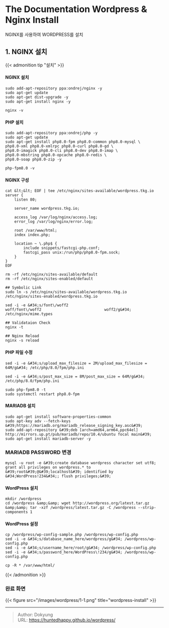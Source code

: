 # The Documentation Wordpress &amp; Nginx Install


NGINX를 사용하여 WORDPRESS를 설치

## 1. NGINX 설치
{{&lt; admonition tip &#34;설치&#34; &gt;}}
#### NGINX 설치
```shell
sudo add-apt-repository ppa:ondrej/nginx -y
sudo apt-get update
sudo apt-get dist-upgrade -y
sudo apt-get install nginx -y

nginx -v
```
#### PHP 설치
```shell
sudo add-apt-repository ppa:ondrej/php -y
sudo apt-get update
sudo apt-get install php8.0-fpm php8.0-common php8.0-mysql \
php8.0-xml php8.0-xmlrpc php8.0-curl php8.0-gd \
php8.0-imagick php8.0-cli php8.0-dev php8.0-imap \
php8.0-mbstring php8.0-opcache php8.0-redis \
php8.0-soap php8.0-zip -y

php-fpm8.0 -v
```

#### NGINX 구성
```shell
cat &lt;&lt; EOF | tee /etc/nginx/sites-available/wordpress.tkg.io
server {
    listen 80;

    server_name wordpress.tkg.io;

    access_log /var/log/nginx/access.log;
    error_log /var/log/nginx/error.log;

    root /var/www/html;
    index index.php;

    location ~ \.php$ {
        include snippets/fastcgi-php.conf;
        fastcgi_pass unix:/run/php/php8.0-fpm.sock;
    }
}
EOF

rm -rf /etc/nginx/sites-available/default
rm -rf /etc/nginx/sites-enabled/default

## Symbolic Link
sudo ln -s /etc/nginx/sites-available/wordpress.tkg.io /etc/nginx/sites-enabled/wordpress.tkg.io

sed -i -e &#34;s/font\/woff2                            woff/font\/woff2                            woff2/g&#34; /etc/nginx/mime.types

## Validataion Check
nginx -t

## Nginx Reload
nginx -s reload
```

#### PHP 파일 수정
```shell
sed -i -e &#34;s/upload_max_filesize = 2M/upload_max_filesize = 64M/g&#34; /etc/php/8.0/fpm/php.ini

sed -i -e &#34;s/post_max_size = 8M/post_max_size = 64M/g&#34; /etc/php/8.0/fpm/php.ini

sudo php-fpm8.0 -t
sudo systemctl restart php8.0-fpm
```
#### MARIADB 설치
```shell
sudo apt-get install software-properties-common
sudo apt-key adv --fetch-keys &#39;https://mariadb.org/mariadb_release_signing_key.asc&#39;
sudo add-apt-repository &#39;deb [arch=amd64,arm64,ppc64el] http://mirrors.up.pt/pub/mariadb/repo/10.4/ubuntu focal main&#39;
sudo apt-get install mariadb-server -y
```
### MARIADB PASSWORD 변경
```shell
mysql -u root -e &#39;create database wordpress character set utf8; grant all privileges on wordpress.* to &#39;root&#39;@&#39;localhost&#39; identified by &#34;WordPress!234&#34;; flush privileges;&#39;
```

#### WordPress 설치
```shell
mkdir /wordpress
cd /wordpress &amp;&amp; wget http://wordpress.org/latest.tar.gz &amp;&amp; tar -xzf /wordpress/latest.tar.gz -C /wordpress --strip-components 1

```
#### WordPress 설정
```shell
cp /wordpress/wp-config-sample.php /wordpress/wp-config.php
sed -i -e &#34;s/database_name_here/wordpress/g&#34; /wordpress/wp-config.php
sed -i -e &#34;s/username_here/root/g&#34; /wordpress/wp-config.php
sed -i -e &#34;s/password_here/WordPress\!234/g&#34; /wordpress/wp-config.php

cp -R * /var/www/html/
```
{{&lt; /admonition &gt;}}

### 완료 화면

{{&lt; figure src=&#34;/images/wordpress/1-1.png&#34; title=&#34;wordpress-install&#34; &gt;}}

---

> Author: Dokyung  
> URL: https://huntedhappy.github.io/wordpress/  

